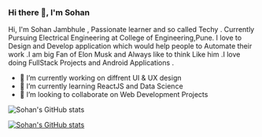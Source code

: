 ### Hi there 👋, I'm Sohan 

Hi, I'm Sohan Jambhule , Passionate learner and so called Techy . Currently Pursuing Electrical Engineering at College of Engineering,Pune. 
I love to Design and Develop application which would help people to Automate their work .I am big Fan of Elon Musk and Always like to think
Like him .I love doing FullStack Projects and Android Applications .


- 🔭 I’m currently working on diffrent UI & UX design
- 🌱 I’m currently learning ReactJS and Data Science 
- 👯 I’m looking to collaborate on Web Development Projects

![Sohan's GitHub stats](https://github-readme-stats.vercel.app/api?username=sohan2503001&show_icons=true)


[![Sohan's GitHub stats](https://github-readme-stats.vercel.app/api?username=sohan2503001)](https://github.com/anuraghazra/github-readme-stats)
